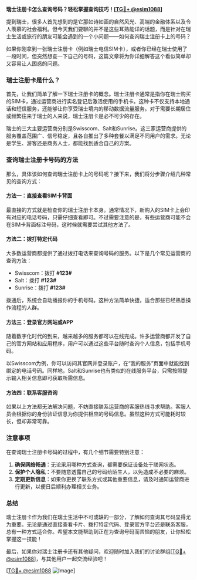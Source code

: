 **瑞士注册卡怎么查询号码？轻松掌握查询技巧！[[TG💪+ @esim1088](https://t.me/s/esim1088)]**

提到瑞士，很多人首先想到的是它那如诗如画的自然风光、高端的金融体系以及令人羡慕的社会福利。但今天我们要聊的并不是这些耳熟能详的话题，而是针对在瑞士生活或旅行的朋友可能会遇到的一个小问题——如何查询瑞士注册卡上的号码？

如果你刚拿到一张瑞士注册卡（例如瑞士电信SIM卡），或者你已经在瑞士使用了一段时间，但突然想查一下自己的号码，这篇文章将为你详细解答这个看似简单却又容易让人困惑的问题。

### 瑞士注册卡是什么？

首先，让我们简单了解一下瑞士注册卡的概念。瑞士注册卡通常是指你在瑞士购买的SIM卡，通过运营商进行实名登记后激活使用的手机卡。这种卡不仅支持本地通话和短信服务，还能够让你享受瑞士境内的移动数据流量服务。对于需要长期居住或频繁往来于瑞士的人来说，瑞士注册卡是必不可少的存在。

瑞士的三大主要运营商分别是Swisscom、Salt和Sunrise。这三家运营商提供的服务覆盖范围广、信号稳定，且各自推出了多种套餐以满足不同用户的需求。无论是学生、游客还是商务人士，都能找到适合自己的方案。

### 查询瑞士注册卡号码的方法

那么，具体该如何查询瑞士注册卡上的号码呢？接下来，我们将分步骤介绍几种常见的查询方式：

#### 方法一：直接查看SIM卡背面
最直接的方式就是检查你的瑞士注册卡本身。通常情况下，新购入的SIM卡上会印有对应的电话号码，只需仔细查看即可。不过需要注意的是，有些运营商可能不会在SIM卡背面标注号码，这时候就需要尝试其他方法了。

#### 方法二：拨打特定代码
大多数运营商都提供了通过拨打电话来查询号码的服务。以下是几个常见运营商的查询方法：
- Swisscom：拨打 **#123#**
- Salt：拨打 **#123#**
- Sunrise：拨打 **#123#**

拨通后，系统会自动播报你的手机号码。这种方法简单快捷，适合那些已经熟悉操作流程的人群。

#### 方法三：登录官方网站或APP
随着数字化时代的到来，越来越多的服务都可以在线完成。许多运营商都开发了自己的官方网站和应用程序，用户可以通过这些平台随时查询个人信息，包括手机号码。

以Swisscom为例，你可以访问其官网并登录账户，在“我的服务”页面中就能找到绑定的电话号码。同样地，Salt和Sunrise也有类似的在线服务平台，只需按照提示输入相关信息即可获取所需信息。

#### 方法四：联系客服咨询
如果以上方法都无法解决问题，不妨直接联系运营商的客服热线寻求帮助。客服人员会根据你的身份验证信息为你提供相应的号码信息。虽然这种方式可能耗时较长，但却非常可靠。

### 注意事项

在查询瑞士注册卡号码的过程中，有几个细节需要特别注意：
1. **确保网络畅通**：无论采用哪种方式查询，都需要保证设备处于联网状态。
2. **保护个人隐私**：不要随意透露自己的号码给陌生人，以免造成不必要的麻烦。
3. **定期更新信息**：如果你更换了联系方式或其他重要信息，请及时通知运营商进行更新，以便日后顺利办理相关业务。

### 总结

瑞士注册卡作为我们在瑞士生活中不可或缺的一部分，了解如何查询其号码显得尤为重要。无论是通过直接查看卡片、拨打特定代码、登录官方平台还是联系客服，总有一种方式适合你。希望本文能帮助到正在为查询号码而苦恼的朋友，让你轻松掌握这一技能！

最后，如果你对瑞士注册卡还有其他疑问，欢迎随时加入我们的讨论群组[[TG💪+ @esim1088](https://t.me/s/esim1088)]，与其他用户一起交流经验吧！

[[TG💪+ @esim1088](https://t.me/s/esim1088) ![Image](https://i.postimg.cc/4NQfJmqS/Snipaste-2025-05-13-00-14-12.png)]